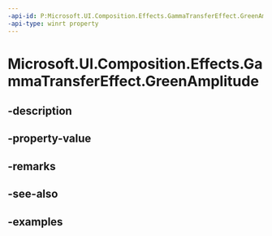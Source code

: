 ```yaml
---
-api-id: P:Microsoft.UI.Composition.Effects.GammaTransferEffect.GreenAmplitude
-api-type: winrt property
---
```


<!-- Property syntax.
public float GreenAmplitude { get;  set; }
-->

# Microsoft.UI.Composition.Effects.GammaTransferEffect.GreenAmplitude

## -description

## -property-value

## -remarks

## -see-also

## -examples

